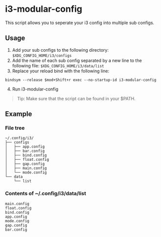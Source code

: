 # i3-modular-config
This script allows you to seperate your i3 config into multiple sub configs.

## Usage

1. Add your sub configs to the following directory: `$XDG_CONFIG_HOME/i3/configs`
2. Add the name of each sub config separated by a new line to the following file: `$XDG_CONFIG_HOME/i3/data/list`
3. Replace your reload bind with the following line:
```
bindsym --release $mod+Shift+r exec --no-startup-id i3-modular-config
```
4. Run i3-modular-config

> Tip: Make sure that the script can be found in your $PATH.
## Example
### File tree
```
~/.config/i3/
├── configs
│   ├── app.config
│   ├── bar.config
│   ├── bind.config
│   ├── float.config
│   ├── gap.config
│   ├── main.config
│   └── mode.config
└── data
    └── list
```
### Contents of ~/.config/i3/data/list
```
main.config
float.config
bind.config
app.config
mode.config
gap.config
bar.config
```
